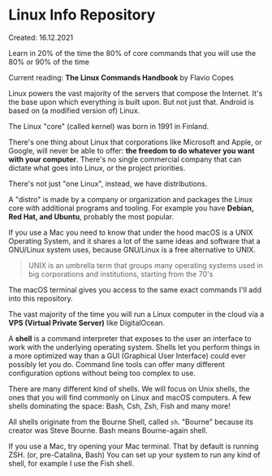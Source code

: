
# Linux Info Repository

Created: 16.12.2021

Learn in 20% of the time the 80% of core commands that you will use the 80% or 90% of the time

Current reading: **The Linux Commands Handbook** by Flavio Copes

Linux powers the vast majority of the servers that compose the Internet. It's the base upon which
everything is built upon. But not just that. Android is based on (a modified version of) Linux.

The Linux "core" (called kernel) was born in 1991 in Finland.

There's one thing about Linux that corporations like Microsoft and Apple, or Google, will never be able to
offer: **the freedom to do whatever you want with your computer**.
There's no single commercial company that can dictate what goes into Linux, or the project priorities.

There's not just "one Linux", instead, we have distributions.

A "distro" is made by a company or organization and packages the Linux core with additional programs and tooling.
For example you have **Debian, Red Hat, and Ubuntu**, probably the most popular.

If you use a Mac you need to know that under the hood macOS is a UNIX Operating System, and it
shares a lot of the same ideas and software that a GNU/Linux system uses, because GNU/Linux is a free alternative to UNIX.

> UNIX is an umbrella term that groups many operating systems used in big corporations and institutions, starting from the 70's

The macOS terminal gives you access to the same exact commands I'll add into this repository.

The vast majority of the time you will run a Linux computer in the cloud via a **VPS (Virtual Private Server)** like DigitalOcean.

A **shell** is a command interpreter that exposes to the user an interface to work with the underlying operating system.
Shells let you perform things in a more optimized way than a GUI (Graphical User Interface) could ever possibly let you do.
Command line tools can offer many different configuration options without being too complex to use.

There are many different kind of shells. We will focus on Unix shells, the ones that you will find commonly on Linux and macOS computers.
A few shells dominating the space: Bash, Csh, Zsh, Fish and many more!

All shells originate from the Bourne Shell, called `sh`. "Bourne" because its creator was Steve Bourne. Bash means Bourne-again shell.

If you use a Mac, try opening your Mac terminal. That by default is running ZSH. (or, pre-Catalina, Bash)
You can set up your system to run any kind of shell, for example I use the Fish shell.
